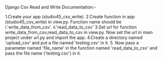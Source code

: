 Django Csv Read and Write Documentation:-

1.Create your app (studio45_csv_write).
2.Create function in app (studio45_csv_write) in view.py. Function name should be i.'write_data_from_csv'. ii.'read_data_to_csv'
3.Set url for function write_data_from_csv,read_data_to_csv in view.py. Now set the url in main project under url.py and import the app.
4.Create a directory named 'upload_csv' and put a file named 'testing.csv' in it.
5. Now pass a parameter named 'file_name' in the function named 'read_data_to_csv' and pass the file name ('testing.csv') in it.
